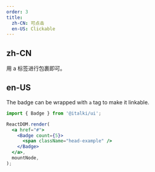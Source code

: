 ```yaml
---
order: 3
title:
  zh-CN: 可点击
  en-US: Clickable
---
```


## zh-CN

用 a 标签进行包裹即可。

## en-US

The badge can be wrapped with `a` tag to make it linkable.

```jsx
import { Badge } from '@italki/ui';

ReactDOM.render(
  <a href="#">
    <Badge count={5}>
      <span className="head-example" />
    </Badge>
  </a>,
  mountNode,
);
```
